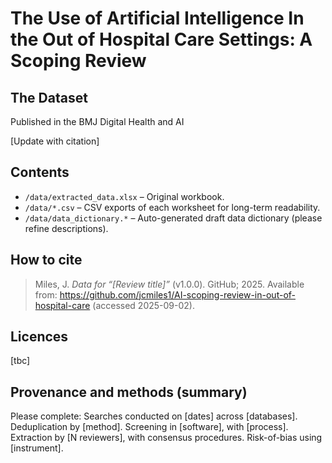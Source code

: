 # The Use of Artificial Intelligence In the Out of Hospital Care Settings: A Scoping Review
## The Dataset

Published in the BMJ Digital Health and AI

[Update with citation]

## Contents
- `/data/extracted_data.xlsx` – Original workbook.
- `/data/*.csv` – CSV exports of each worksheet for long-term readability.
- `/data/data_dictionary.*` – Auto-generated draft data dictionary (please refine descriptions).

## How to cite
> Miles, J. *Data for “[Review title]”* (v1.0.0). GitHub; 2025. Available from: https://github.com/jcmiles1/AI-scoping-review-in-out-of-hospital-care (accessed 2025-09-02).

## Licences
[tbc]

## Provenance and methods (summary)
Please complete: Searches conducted on [dates] across [databases]. Deduplication by [method]. Screening in [software], with [process]. Extraction by [N reviewers], with consensus procedures. Risk-of-bias using [instrument].

